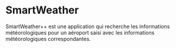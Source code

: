 # SmartWeather
SmartWeather++ est une application qui recherche les informations météorologiques pour un aéroport saisi avec les informations météorologiques correspondantes.
